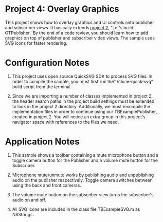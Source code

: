 Project 4: Overlay Graphics
==================================

This project shows how to overlay graphics and UI controls onto publisher and 
subscriber views. It basically extends [project 2][1], "Let's build
OTPublisher.' By the end of a code review, you should learn how to add
graphics on top of publisher and subscriber video views. The sample uses
SVG icons for faster rendering.


Configuration Notes
===================

1.  This project uses open source QuickSVG SDK to process SVG files. In order 
	to compile the sample, you must first run the"./clone-quick-svg" build
	script from the terminal.

2.  Since we are importing a number of classes implemented in project 2, the
    header search paths in the project build settings must be extended to look
    in the project 2 directory. Additionally, we must recompile the 
    implementation files in order to continue using our TBExamplePublisher,
    created in project 2. You will notice an extra group in this project's 
    navigator space with references to the files we need.
    

Application Notes
=================

1. This sample shows a toolbar containing a mute microphone button and a toggle
   camera button for the Publisher and a volume mute button for the Subscriber.

2. Microphone mute/unmute works by publishing audio and unpublishing audio on
   the publisher respectively. Toggle camera switches between using the back and
   front cameras.

3. The volume mute button on the subscriber view turns the subscriber's audio
   on and off.

4. All SVG Icons are included in the class file TBExampleSVG.m as NSStrings.

[1]: ../2.Lets-Build-OTPublisher